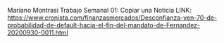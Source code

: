 Mariano Montrasi
Trabajo Semanal 01: Copiar una Noticia
LINK: https://www.cronista.com/finanzasmercados/Desconfianza-ven-70-de-probabilidad-de-default-hacia-el-fin-del-mandato-de-Fernandez-20200930-0011.html
